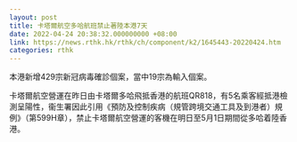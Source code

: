 ```yaml
---
layout: post
title: 卡塔爾航空多哈航班禁止著陸本港7天
date: 2022-04-24 20:38:32.000000000 +08:00
link: https://news.rthk.hk/rthk/ch/component/k2/1645443-20220424.htm
categories: rthk
---
```


本港新增429宗新冠病毒確診個案，當中19宗為輸入個案。

卡塔爾航空營運在昨日由卡塔爾多哈飛抵香港的航班QR818，有5名乘客經抵港檢測呈陽性，衞生署因此引用《預防及控制疾病（規管跨境交通工具及到港者）規例》（第599H章），禁止卡塔爾航空營運的客機在明日至5月1日期間從多哈着陸香港。
